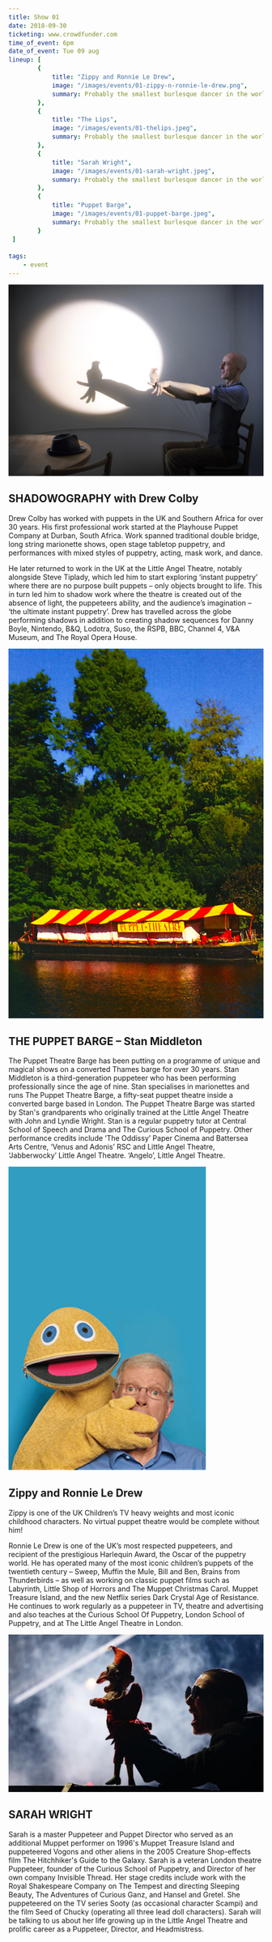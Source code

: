 ```yaml
---
title: Show 01
date: 2018-09-30
ticketing: www.crowdfunder.com
time_of_event: 6pm
date_of_event: Tue 09 aug
lineup: [
        {
            title: "Zippy and Ronnie Le Drew",
            image: "/images/events/01-zippy-n-ronnie-le-drew.png",
            summary: Probably the smallest burlesque dancer in the world. Watch as she embarks with the audience into a sensual and ...
        },
        {
            title: "The Lips",
            image: "/images/events/01-thelips.jpeg",
            summary: Probably the smallest burlesque dancer in the world. Watch as she embarks with the audience into a sensual and ...
        },
        {
            title: "Sarah Wright",
            image: "/images/events/01-sarah-wright.jpeg",
            summary: Probably the smallest burlesque dancer in the world. Watch as she embarks with the audience into a sensual and ...
        },        
        {
            title: "Puppet Barge",
            image: "/images/events/01-puppet-barge.jpeg",
            summary: Probably the smallest burlesque dancer in the world. Watch as she embarks with the audience into a sensual and ...
        }
 ]

tags:
    - event
---
```


![Shadowgraphy by Drew Colby](/images/events/02-shadowgraphy-drew-colby.jpeg)

## SHADOWOGRAPHY with Drew Colby

Drew Colby has worked with puppets in the UK and Southern Africa for over 30 years. His first professional work started at the Playhouse Puppet Company at Durban, South Africa. Work spanned traditional double bridge, long string marionette shows, open stage tabletop puppetry, and performances with mixed styles of puppetry, acting, mask work, and dance.
			
He later returned to work in the UK at the Little Angel Theatre, notably alongside Steve Tiplady, which led him to start exploring ‘instant puppetry’ where there are no purpose built puppets – only objects brought to life. This in turn led him to shadow work where the theatre is created out of the absence of light, the puppeteers ability, and the audience’s imagination – ‘the ultimate instant puppetry’.
Drew has travelled across the globe performing shadows in addition to creating shadow sequences for Danny Boyle, Nintendo, B&Q, Lodotra, Suso, the RSPB, BBC, Channel 4, V&A Museum, and The Royal Opera House.			


![Zippy and Ronnie Le Drew](/images/events/01-puppet-barge.jpeg)

## THE PUPPET BARGE – Stan Middleton 

The Puppet Theatre Barge has been putting on a programme of unique and magical shows on a converted Thames barge for over 30 years.
Stan Middleton is a third-generation puppeteer who has been performing professionally since the age of nine. Stan specialises in marionettes and runs The Puppet Theatre Barge, a fifty-seat puppet theatre inside a converted barge based in London. The Puppet Theatre Barge was started by Stan's grandparents who originally trained at the Little Angel Theatre with John and Lyndie Wright.
Stan is a regular puppetry tutor at Central School of Speech and Drama and The Curious School of Puppetry. Other performance credits include ‘The Oddissy’ Paper Cinema and Battersea Arts Centre, ‘Venus and Adonis’ RSC and Little Angel Theatre, ‘Jabberwocky’ Little Angel Theatre. ‘Angelo’, Little Angel Theatre.


![Zippy and Ronnie Le Drew](/images/events/01-zippy-n-ronnie-le-drew.png)

## Zippy and Ronnie Le Drew
Zippy is one of the UK Children’s TV heavy weights and most iconic childhood characters. No virtual puppet theatre would be complete without him!

Ronnie Le Drew is one of the UK’s most respected puppeteers, and recipient of the prestigious Harlequin Award, the Oscar of the puppetry world. He has operated many of the most iconic children’s puppets of the twentieth century – Sweep, Muffin the Mule, Bill and Ben, Brains from Thunderbirds – as well as working on classic puppet films such as Labyrinth, Little Shop of Horrors and The Muppet Christmas Carol. Muppet Treasure Island, and the new Netflix series Dark Crystal Age of Resistance. He continues to work regularly as a puppeteer in TV, theatre and advertising and also teaches at the Curious School Of Puppetry, London School of Puppetry, and at The Little Angel Theatre in London.


![Sarah Wright](/images/events/01-sarah-wright.jpeg)
## SARAH WRIGHT

Sarah is a master Puppeteer and Puppet Director who served as an additional Muppet performer on 1996's Muppet Treasure Island and puppeteered Vogons and other aliens in the 2005 Creature Shop-effects film The Hitchhiker's Guide to the Galaxy.
Sarah is a veteran London theatre Puppeteer, founder of the Curious School of Puppetry, and Director of her own company Invisible Thread. Her stage credits include work with the Royal Shakespeare Company on The Tempest and directing Sleeping Beauty, The Adventures of Curious Ganz, and Hansel and Gretel. She puppeteered on the TV series Sooty (as occasional character Scampi) and the film Seed of Chucky (operating all three lead doll characters).
Sarah will be talking to us about her life growing up in the Little Angel Theatre and prolific career as a Puppeteer, Director, and Headmistress. 